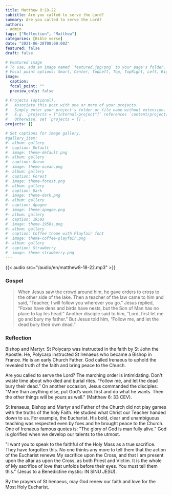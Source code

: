 ```yaml
---
title: Matthew 8:18-22
subtitle: Are you called to serve the Lord?
summary: Are you called to serve the Lord?
authors:
- admin
tags: ["Reflection", "Matthew"]
categories: [Bible verse]
date: "2021-06-28T00:00:00Z"
featured: false
draft: false

# Featured image
# To use, add an image named `featured.jpg/png` to your page's folder.
# Focal point options: Smart, Center, TopLeft, Top, TopRight, Left, Right, BottomLeft, Bottom, BottomRight
image:
  caption:
  focal_point: ""
  preview_only: false

# Projects (optional).
#   Associate this post with one or more of your projects.
#   Simply enter your project's folder or file name without extension.
#   E.g. `projects = ["internal-project"]` references `content/project/deep-learning/index.md`.
#   Otherwise, set `projects = []`.
projects: []

# Set captions for image gallery.
#gallery_item:
#- album: gallery
#  caption: Default
#  image: theme-default.png
#- album: gallery
#  caption: Ocean
#  image: theme-ocean.png
#- album: gallery
#  caption: Forest
#  image: theme-forest.png
#- album: gallery
#  caption: Dark
#  image: theme-dark.png
#- album: gallery
#  caption: Apogee
#  image: theme-apogee.png
#- album: gallery
#  caption: 1950s
#  image: theme-1950s.png
#- album: gallery
#  caption: Coffee theme with Playfair font
#  image: theme-coffee-playfair.png
#- album: gallery
#  caption: Strawberry
#  image: theme-strawberry.png
---
```


{{< audio src="/audio/en/matthew8-18-22.mp3" >}}

### Gospel
> When Jesus saw the crowd around him, he gave orders to cross to the other side of the lake. Then a teacher of the law came to him and said, “Teacher, I will follow you wherever you go.” Jesus replied, “Foxes have dens and birds have nests, but the Son of Man has no place to lay his head.” Another disciple said to him, “Lord, first let me go and bury my father.” But Jesus told him, “Follow me, and let the dead bury their own dead.”

### Reflection
Bishop and Martyr. St Polycarp was instructed in the faith by St John the Apostle. He, Polycarp instructed St Irenaeus who became a Bishop in France. He is an early Church Father. God called Irenaeus to uphold the revealed truth of the faith and bring peace to the Church.

Are you called to serve the Lord? The marching order is intimidating. Don't waste time about who died and burial rites. “Follow me, and let the dead bury their dead.” On another occasion, Jesus commanded the disciples: "More than anything else, put God’s work first and do what he wants. Then the other things will be yours as well." (Matthew 6: 33 CEV).

St Irenaeus, Bishop and Martyr and Father of the Church did not play games with the truths of the holy Faith. He studied what Christ our Teacher handed down to us. For example, the Eucharist. His bold, clear and unambiguous teaching was respected even by foes and he brought peace to the Church. One of Irenaeus famous quotes is: "The glory of God is man fully alive." God is glorified when we develop our talents to the utmost.

"I want you to speak to the faithful of the Holy Mass as a true sacrifice. They have forgotten this. No one thinks any more to tell them that the action of the Eucharist renews My sacrifice upon the Cross, and that I am present upon the altar as upon the Cross, as both Priest and Victim. It is the whole of My sacrifice of love that unfolds before their eyes. You must tell them this." (Jesus to a Benedictine mystic: IN SINU JESU).

By the prayers of St Irenaeus, may God renew our faith and love for the Most Holy Eucharist.
